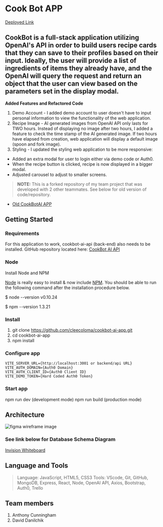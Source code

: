 # Cook Bot APP
[Deployed Link]()
## CookBot is a full-stack application utilizing OpenAI's API in order to build users recipe cards that they can save to their profiles based on their input. Ideally, the user will provide a list of ingredients of items they already have, and the OpenAI will query the request and return an object that the user can view based on the parameters set in the display modal.

**Added Features and Refactored Code**
1. Demo Account - I added demo account to user doesn't have to input personal information to view the functionality of the web application.
2. Recipe Image - AI generated images from OpenAI API only lasts for TWO hours. Instead of displaying no image after two hours, I added a feature to check the time stamp of the AI generated image. If two hours have elapsed from creation, web application will display a default image (spoon and fork image).
3. Styling - I updated the styling web application to be more responsive:
  * Added an extra modal for user to login either via demo code or Auth0.
  * When the recipe button is clicked, recipe is now displayed in a bigger modal.
  * Adjusted carousel to adjust to smaller screens.



> **NOTE:** This is a forked repository of my team project that was developed with 2 other teammates. See below for old version of code/repository.
* [Old CookBotAI APP](https://github.com/CookBotAI/cook-bot-app)

## Getting Started

### Requirements

For this application to work, cookbot-ai-api (back-end) also needs to be installed. GitHub repository located here: 
[CookBot AI API](https://github.com/cleecoloma/cookbot-ai-api)

### Node

Install Node and NPM

[Node](http://nodejs.org/) is really easy to install & now include [NPM](https://npmjs.org/).
You should be able to run the following command after the installation procedure
below.

$ node --version
v0.10.24

$ npm --version
1.3.21

### Install

1. git clone https://github.com/cleecoloma/cookbot-ai-app.git
2. cd cookbot-ai-app
3. npm install

### Configure app

```text
VITE_SERVER_URL={http://localhost:3001 or backend/api URL}
VITE_AUTH_DOMAIN={Auth0 Domain}
VITE_AUTH_CLIENT_ID={Auth0 Client ID}
VITE_DEMO_TOKEN={Hard Coded Auth0 Token}
```

### Start app

npm run dev (development mode)
npm run build (production mode)


## Architecture
![figma wireframe image](https://github.com/CookBotAI/cook-bot-app/assets/53655406/e47ceb9f-bb96-458f-921f-59c713052e38)

### See link below for Database Schema Diagram
[Invision Whiteboard](https://codepeoples.invisionapp.com/freehand/Code-301-Project-WSprYFpy9?inviteToken=022587-dfbf0397de430aaecb044f49649ae883)

## Language and Tools
> Language: JavaScript, HTML5, CSS3
> Tools: VScode, Git, GitHub, MongoDB, Express, React, Node, OpenAI API, Axios, Bootstrap, Auth0, Trello

## Team members
1. Anthony Cunningham
2. David Danilchik

